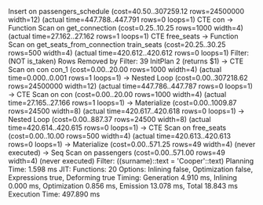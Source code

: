 Insert on passengers_schedule  (cost=40.50..307259.12 rows=24500000 width=12) (actual time=447.788..447.791 rows=0 loops=1)
   CTE con
     ->  Function Scan on get_connection  (cost=0.25..10.25 rows=1000 width=4) (actual time=27.162..27.162 rows=1 loops=1)
   CTE free_seats
     ->  Function Scan on get_seats_from_connection train_seats  (cost=20.25..30.25 rows=500 width=4) (actual time=420.612..420.612 rows=0 loops=1)
           Filter: (NOT is_taken)
           Rows Removed by Filter: 39
           InitPlan 2 (returns $1)
             ->  CTE Scan on con con_1  (cost=0.00..20.00 rows=1000 width=4) (actual time=0.000..0.001 rows=1 loops=1)
   ->  Nested Loop  (cost=0.00..307218.62 rows=24500000 width=12) (actual time=447.786..447.787 rows=0 loops=1)
         ->  CTE Scan on con  (cost=0.00..20.00 rows=1000 width=4) (actual time=27.165..27.166 rows=1 loops=1)
         ->  Materialize  (cost=0.00..1009.87 rows=24500 width=8) (actual time=420.617..420.618 rows=0 loops=1)
               ->  Nested Loop  (cost=0.00..887.37 rows=24500 width=8) (actual time=420.614..420.615 rows=0 loops=1)
                     ->  CTE Scan on free_seats  (cost=0.00..10.00 rows=500 width=4) (actual time=420.613..420.613 rows=0 loops=1)
                     ->  Materialize  (cost=0.00..571.25 rows=49 width=4) (never executed)
                           ->  Seq Scan on passengers  (cost=0.00..571.00 rows=49 width=4) (never executed)
                                 Filter: ((surname)::text = 'Cooper'::text)
 Planning Time: 1.598 ms
 JIT:
   Functions: 20
   Options: Inlining false, Optimization false, Expressions true, Deforming true
   Timing: Generation 4.910 ms, Inlining 0.000 ms, Optimization 0.856 ms, Emission 13.078 ms, Total 18.843 ms
 Execution Time: 497.890 ms
